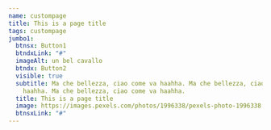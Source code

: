 ```yaml
---
name: custompage
title: This is a page title
tags: custompage
jumbo1:
  btnsx: Button1
  btndxLink: "#"
  imageAlt: un bel cavallo
  btndx: Button2
  visible: true
  subtitle: Ma che bellezza, ciao come va haahha. Ma che bellezza, ciao come va
    haahha. Ma che bellezza, ciao come va haahha.
  title: This is a page title
  image: https://images.pexels.com/photos/1996338/pexels-photo-1996338.jpeg?auto=compress&cs=tinysrgb&h=750&w=1260
  btnsxLink: "#"
---
```


